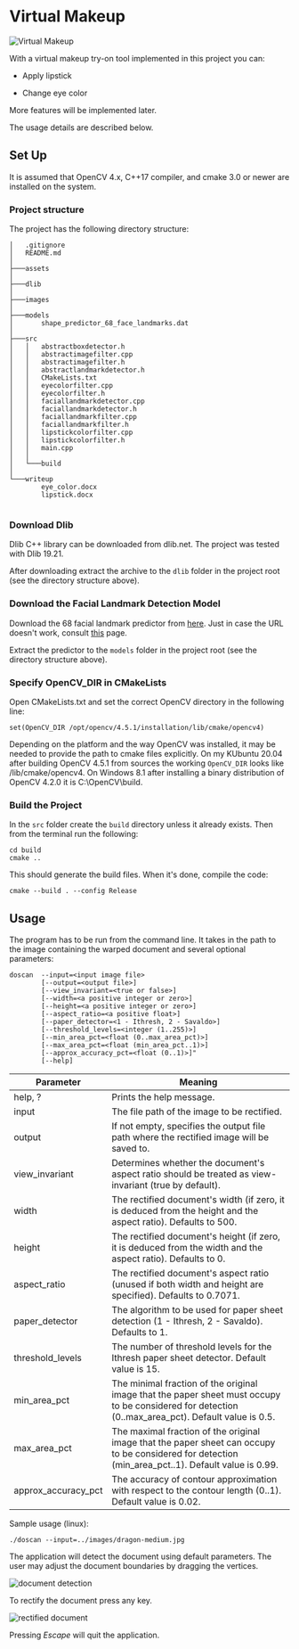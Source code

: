 # Virtual Makeup

![Virtual Makeup](./assets/cover.jpg)

With a virtual makeup try-on tool implemented in this project you can:

* Apply lipstick

* Change eye color

More features will be implemented later.

The usage details are described below.

## Set Up

It is assumed that OpenCV 4.x, C++17 compiler, and cmake 3.0 or newer are installed on the system.

### Project structure

The project has the following directory structure:
```
│   .gitignore
│   README.md
│   
├───assets
│       
├───dlib
│               
├───images
│       
├───models
│       shape_predictor_68_face_landmarks.dat
│       
├───src
│   │   abstractboxdetector.h
│   │   abstractimagefilter.cpp
│   │   abstractimagefilter.h
│   │   abstractlandmarkdetector.h
│   │   CMakeLists.txt
│   │   eyecolorfilter.cpp
│   │   eyecolorfilter.h
│   │   faciallandmarkdetector.cpp
│   │   faciallandmarkdetector.h
│   │   faciallandmarkfilter.cpp
│   │   faciallandmarkfilter.h
│   │   lipstickcolorfilter.cpp
│   │   lipstickcolorfilter.h
│   │   main.cpp
│   │   
│   └───build
│                           
└───writeup
        eye_color.docx
        lipstick.docx
        
```

### Download Dlib

Dlib C++ library can be downloaded from dlib.net. The project was tested with Dlib 19.21.

After downloading extract the archive to the `dlib` folder in the project root (see the directory structure above). 

### Download the Facial Landmark Detection Model

Download the 68 facial landmark predictor from [here](https://github.com/davisking/dlib-models/blob/master/shape_predictor_68_face_landmarks.dat.bz2). Just in case the URL doesn't work, consult [this](https://github.com/davisking/dlib-models#shape_predictor_68_face_landmarksdatbz2) page.

Extract the predictor to the `models` folder in the project root (see the directory structure above).

### Specify OpenCV_DIR in CMakeLists

Open CMakeLists.txt and set the correct OpenCV directory in the following line:

```
set(OpenCV_DIR /opt/opencv/4.5.1/installation/lib/cmake/opencv4)
```

Depending on the platform and the way OpenCV was installed, it may be needed to provide the path to cmake files explicitly. On my KUbuntu 20.04 after building OpenCV 4.5.1 from sources the working `OpenCV_DIR` looks like <OpenCV installation path>/lib/cmake/opencv4. On Windows 8.1 after installing a binary distribution of OpenCV 4.2.0 it is C:\OpenCV\build.


### Build the Project

In the `src` folder create the `build` directory unless it already exists. Then from the terminal run the following:

```
cd build
cmake ..
```

This should generate the build files. When it's done, compile the code:

```
cmake --build . --config Release
```


## Usage

The program has to be run from the command line. It takes in the path to the image containing the warped document and several optional parameters: 

```
doscan  --input=<input image file>
		[--output=<output file>]
		[--view_invariant=<true or false>]
		[--width=<a positive integer or zero>]
		[--height=<a positive integer or zero>]
		[--aspect_ratio=<a positive float>]
		[--paper_detector=<1 - Ithresh, 2 - Savaldo>]
		[--threshold_levels=<integer (1..255)>]
		[--min_area_pct=<float (0..max_area_pct)>]
		[--max_area_pct=<float (min_area_pct..1)>]
		[--approx_accuracy_pct=<float (0..1)>]"
	 	[--help]
```

Parameter    | Meaning 
------------ | --------------------------------------
help, ? | Prints the help message.
input | The file path of the image to be rectified.
output | If not empty, specifies the output file path where the rectified image will be saved to.
view_invariant | Determines whether the document's aspect ratio should be treated as view-invariant (true by default). 
width | The rectified document's width (if zero, it is deduced from the height and the aspect ratio). Defaults to 500. 
height | The rectified document's height (if zero, it is deduced from the width and the aspect ratio). Defaults to 0. 
aspect_ratio | The rectified document's aspect ratio (unused if both width and height are specified). Defaults to 0.7071.
paper_detector | The algorithm to be used for paper sheet detection (1 - Ithresh, 2 - Savaldo). Defaults to 1.
threshold_levels | The number of threshold levels for the Ithresh paper sheet detector. Default value is 15.
min_area_pct | The minimal fraction of the original image that the paper sheet must occupy to be considered for detection (0..max_area_pct). Default value is 0.5.
max_area_pct | The maximal fraction of the original image that the paper sheet can occupy to be considered for detection (min_area_pct..1). Default value is 0.99.
approx_accuracy_pct | The accuracy of contour approximation with respect to the contour length (0..1). Default value is 0.02.


Sample usage (linux):
```
./doscan --input=../images/dragon-medium.jpg 
```

The application will detect the document using default parameters. The user may adjust the document boundaries by dragging the vertices. 

![document detection](./assets/detection.jpg)

To rectify the document press any key. 

![rectified document](./assets/rectified.jpg)

Pressing *Escape* will quit the application.
